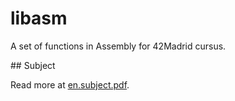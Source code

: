 # libasm

A set of functions in Assembly for 42Madrid cursus.

## Subject

Read more at [en.subject.pdf](https://github.com/D3Portillo/libasm/blob/master/en.subject.pdf).
